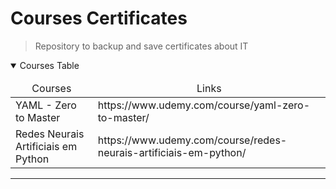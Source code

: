 # Courses Certificates
> Repository to backup and save certificates about IT

<details open>
  <summary>Courses Table</summary>
  <table>
    <thead align="center">
      <tr>
        <td>Courses</td>
        <td>Links</td>
      </tr>
    </thead>
    <tbody>
      <tr>
        <td>YAML - Zero to Master</td>
        <td>https://www.udemy.com/course/yaml-zero-to-master/</td>
      </tr>
      <tr>
        <td>Redes Neurais Artificiais em Python</td>
        <td>https://www.udemy.com/course/redes-neurais-artificiais-em-python/</td>
      </tr>
    </tbody>
  </table>
</details>
<hr/>
